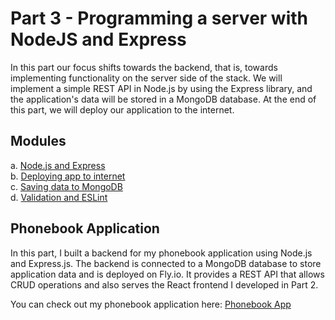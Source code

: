 # Part 3 - Programming a server with NodeJS and Express

In this part our focus shifts towards the backend, that is, towards implementing functionality on the server side of the stack. We will implement a simple REST API in Node.js by using the Express library, and the application's data will be stored in a MongoDB database. At the end of this part, we will deploy our application to the internet.

## Modules

a. [Node.js and Express](https://fullstackopen.com/en/part3/node_js_and_express)  
b. [Deploying app to internet](https://fullstackopen.com/en/part3/deploying_app_to_internet)  
c. [Saving data to MongoDB](https://fullstackopen.com/en/part3/saving_data_to_mongo_db)  
d. [Validation and ESLint](https://fullstackopen.com/en/part3/validation_and_es_lint)

## Phonebook Application  

In this part, I built a backend for my phonebook application using Node.js and Express.js. The backend is connected to a MongoDB database to store application data and is deployed on Fly.io. It provides a REST API that allows CRUD operations and also serves the React frontend I developed in Part 2.  

You can check out my phonebook application here: [Phonebook App](https://part-3-phonebook-app.fly.dev/)  